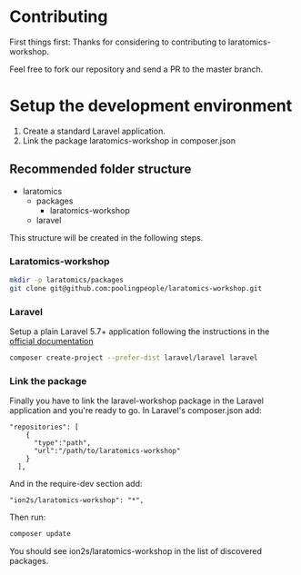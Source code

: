 # Contributing

First things first: Thanks for considering to contributing to laratomics-workshop.

Feel free to fork our repository and send a PR to the master branch.

# Setup the development environment

1. Create a standard Laravel application.
2. Link the package laratomics-workshop in composer.json

## Recommended folder structure
* laratomics
    * packages
        * laratomics-workshop
    * laravel

This structure will be created in the following steps.

### Laratomics-workshop
```bash
mkdir -p laratomics/packages
git clone git@github.com:poolingpeople/laratomics-workshop.git
```

### Laravel
Setup a plain Laravel 5.7+ application following the instructions in the [official documentation](https://laravel.com/docs/5.7/installation#installing-laravel)
```bash
composer create-project --prefer-dist laravel/laravel laravel
```

### Link the package
Finally you have to link the laravel-workshop package in the Laravel application and you're ready to go.
In Laravel's composer.json add:
```
"repositories": [
    {
      "type":"path",
      "url":"/path/to/laratomics-workshop"
    }
  ],
```
And in the require-dev section add:
```
"ion2s/laratomics-workshop": "*",
```

Then run:
```bash
composer update
```
You should see ion2s/laratomics-workshop in the list of discovered packages.
